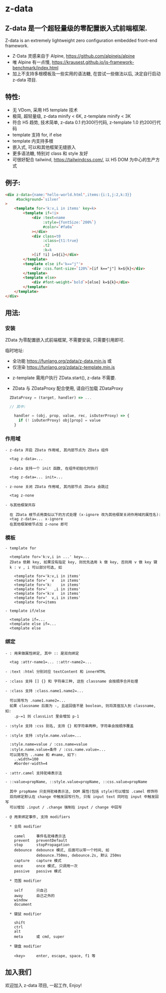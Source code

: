# z-data


## Z-data 是一个超轻量级的零配置嵌入式前端框架.

Z-data is an extremely lightweight zero configuration embedded front-end framework.

- Z-Data 灵感来自于 Alpine, https://github.com/alpinejs/alpine
- 唯 Alpine 有一点慢, https://krausest.github.io/js-framework-benchmark/index.html
- 加上不支持多根模板及一些实用的语法糖, 在尝试一些做法以后, 决定自行启动 z-data 项目.

## 特性:

- 无 VDom, 采用 H5 template 技术
- 极简, 超轻量级, z-data minify < 6K, z-template minify < 3K
- 符合 H5 趋势, 技术简单, z-data 0.1 约300行代码, z-template 1.0 约200行代码
- template 支持 for, if else
- template 内支持多根
- 嵌入式, 可以和其他框架无缝嵌入
- 更多语法糖, 特别对 class 和 style 友好
- 可很好配合 tailwind, https://tailwindcss.com/, 以 H5 DOM 为中心的生产方式

## 例子:

```html
<div z-data={name:'hello-world.html',items:{i:1,j:2,k:3}}
     #background=`silver`
>
    <template for='k:v,i in items' key=k>
        <template if=!i>
            <div :text=name
                 :style={fontSize:`200%`}
                 #color=`#fa0a`
            ></div>
            <div class=t0
                 :class={t1:true}
                 .t2
                 :k=k
            >[if !i] i=${i}</div>
        </template>
        <template else if='k=="j"'>
            <div :css.font-size=`120%`>[if k=="j"] k=${k}</div>
        </template>
        <template else>
            <div #font-weight=`bold`>[else] k=${k}</div>
        </template>
    </template>
</div>
```

## 用法:

### 安装

ZData 为零配置嵌入式前端框架, 不需要安装, 只需要引用即可.

临时地址:
- 全功能  https://funlang.org/zdata/z-data.min.js
或
- 仅渲染  https://funlang.org/zdata/z-template.min.js

* z-template 需用户执行 ZData.start(), z-data 不需要.

* ZData 与 ZDataProxy 配合使用, 请自行加载 ZDataProxy

```js
  ZDataProxy = (target, handler) => ...

  // 其中:

    handler = (obj, prop, value, rec, isOuterProxy) => {
      if (! isOuterProxy) obj[prop] = value
    }
```

### 作用域

    - z-data 开启 ZData 作用域, 其内部节点为 ZData 组件

      <tag z-data=...

      z-data 支持一个 init 函数, 在组件初始化时执行

      <tag z-data=... init=...

    - z-none 关闭 ZData 作用域, 其内部节点 ZData 会跳过

      <tag z-none

    - 与其他框架共存

      在 ZData 根节点用类似以下的方式处理 (x-ignore 改为其他框架关闭作用域的属性名):
      <tag z-data=... x-ignore
      在其他框架根节点加 z-none 即可

### 模板

    - template for

      <template for='k:v,i in ...' key=...
      ZData 依赖 key, 如果没有指定 key, 则优先选用 k 做 key, 否则用 v 做 key 键
      k : v , i 可以部分可选, 如

        <template for='k:v,i in items'
        <template for='  v   in items'
        <template for='k:    in items'
        <template for='   ,i in items'
        <template for='k:v   in items'
        <template for='  v,i in items'
        <template for=items

    - template if/else

      <template if=...
      <template else if=...
      <template else

### 绑定

    - : 用来做属性绑定, 其中 :: 是双向绑定

      <tag :attr-name1=... ::attr-name2=...

    - :text :html 分别对应 textContent 和 innerHTML

    - :class 支持 [] {} 和 字符串三种, 这些 classname 会按顺序合并处理

    - :class 支持 :class.name1.name2=...

      可以简写为 .name1.name2=...
      如果 classname 后面为 -, 且返回值不是 boolean, 则将其值加入到 classname, 如:
        .p-=1 则 classList 里会增加 p-1

    - :style 支持 :css 别名, 支持 {} 和字符串两种, 字符串会按顺序覆盖

    - :style 支持 :style.name.value=...

      :style.name=value / :css.name=value
      :style.name.value=条件 / :css.name.value=...
      可以简写为 ..name 和 #name, 如下:
        ..width=100
        #border-width=4

    - :attr.camel 支持驼峰表示法

    - ::value=propName, ::style.value=propName, ::css.value=propName

      其中 propName 只支持驼峰表示法, DOM 属性(包括 style)可以增加 .camel 修饰符
      双向绑定默认在 change 中触发回写行为, 只有 input text 同时在 input 中触发回写
      可以增加 .input / .change 强制在 input / change 中回写

    - @ 用来绑定事件, 支持 modifiers

      * 全局 modifier

        camel     事件名驼峰表示法
        prevent   preventDefault
        stop      stopPropagation
        debounce  debounce 模式, 后面可以带一个时间, 如
                  debounce.750ms, debounce.2s, 默认 250ms
        capture   capture 模式
        once      once 模式, 只调用一次
        passive   passive 模式

      * 范围 modifier

        self      只自己
        away      自己之外的
        window
        document

      * 键鼠 modifier

        shift
        ctrl
        alt
        meta      或 cmd, super

      * 键盘 modifier

        <key>     enter, escape, space, f1 等

## 加入我们

欢迎加入 z-data 项目, 一起工作, Enjoy!
